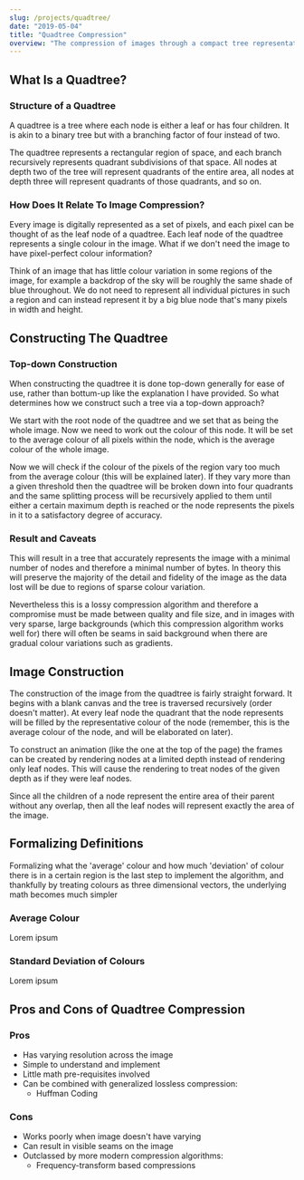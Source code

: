 ```yaml
---
slug: /projects/quadtree/
date: "2019-05-04"
title: "Quadtree Compression"
overview: "The compression of images through a compact tree representation of regions of colour."
---
```


## What Is a Quadtree?
### Structure of a Quadtree
A quadtree is a tree where each node is either a leaf or has four children. It is akin to a binary tree but with a branching factor of four instead of two.

The quadtree represents a rectangular region of space, and each branch recursively represents quadrant subdivisions of that space. All nodes at depth two of the tree will represent quadrants of the entire area, all nodes at depth three will represent quadrants of those quadrants, and so on. 

### How Does It Relate To Image Compression?
Every image is digitally represented as a set of pixels, and each pixel can be thought of as the leaf node of a quadtree. Each leaf node of the quadtree represents a single colour in the image.
What if we don't need the image to have pixel-perfect colour information? 

Think of an image that has little colour variation in some regions of the image, for example a backdrop of the sky will be roughly the same shade of blue throughout. We do not need to represent all individual pictures in such a region and can instead represent it by a big blue node that's many pixels in width and height.

## Constructing The Quadtree
### Top-down Construction
When constructing the quadtree it is done top-down generally for ease of use, rather than bottum-up like the explanation I have provided. So what determines how we construct such a tree via a top-down approach?

We start with the root node of the quadtree and we set that as being the whole image. Now we need to work out the colour of this node. It will be set to the average colour of all pixels within the node, which is the average colour of the whole image.

Now we will check if the colour of the pixels of the region vary too much from the average colour (this will be explained later). If they vary more than a given threshold then the quadtree will be broken down into four quadrants and the same splitting process will be recursively applied to them until either a certain maximum depth is reached or the node represents the pixels in it to a satisfactory degree of accuracy.

### Result and Caveats
This will result in a tree that accurately represents the image with a minimal number of nodes and therefore a minimal number of bytes. In theory this will preserve the majority of the detail and fidelity of the image as the data lost will be due to regions of sparse colour variation.

Nevertheless this is a lossy compression algorithm and therefore a compromise must be made between quality and file size, and in images with very sparse, large backgrounds (which this compression algorithm works well for) there will often be seams in said background when there are gradual colour variations such as gradients.

## Image Construction
The construction of the image from the quadtree is fairly straight forward. It begins with a blank canvas and the tree is traversed recursively (order doesn't matter). At every leaf node the quadrant that the node represents will be filled by the representative colour of the node (remember, this is the average colour of the node, and will be elaborated on later).

To construct an animation (like the one at the top of the page) the frames can be created by rendering nodes at a limited depth instead of rendering only leaf nodes. This will cause the rendering to treat nodes of the given depth as if they were leaf nodes.

Since all the children of a node represent the entire area of their parent without any overlap, then all the leaf nodes will represent exactly the area of the image.

## Formalizing Definitions

Formalizing what the 'average' colour and how much 'deviation' of colour there is in a certain region is the last step to implement the algorithm, and thankfully by treating colours as three dimensional vectors, the underlying math becomes much simpler
### Average Colour
Lorem ipsum

### Standard Deviation of Colours
Lorem ipsum

## Pros and Cons of Quadtree Compression
### Pros
- Has varying resolution across the image
- Simple to understand and implement
- Little math pre-requisites involved
- Can be combined with generalized lossless compression: 
    - Huffman Coding

### Cons
- Works poorly when image doesn't have varying
- Can result in visible seams on the image
- Outclassed by more modern compression algorithms:
    - Frequency-transform based compressions

